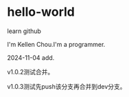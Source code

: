 # hello-world
learn github

I'm Kellen Chou.I'm a programmer.

2024-11-04 add.

v1.0.2测试合并。

v1.0.3测试先push该分支再合并到dev分支。
